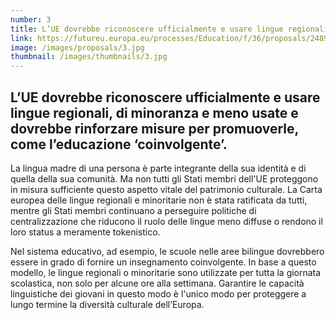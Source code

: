 ```yaml
---
number: 3
title: L’UE dovrebbe riconoscere ufficialmente e usare lingue regionali, di minoranza e meno usate e dovrebbe rinforzare misure per promuoverle, come l’educazione ‘coinvolgente’.
link: https://futureu.europa.eu/processes/Education/f/36/proposals/248954
image: /images/proposals/3.jpg
thumbnail: /images/thumbnails/3.jpg
---
```


## L’UE dovrebbe __riconoscere ufficialmente e usare lingue regionali__, di minoranza e meno usate e dovrebbe __rinforzare misure per promuoverle__, come l’educazione ‘coinvolgente’.

La lingua madre di una persona è parte integrante della sua identità e di quella della sua comunità. Ma non tutti gli Stati membri dell'UE proteggono in misura sufficiente questo aspetto vitale del patrimonio culturale. La Carta europea delle lingue regionali e minoritarie non è stata ratificata da tutti, mentre gli Stati membri continuano a perseguire politiche di centralizzazione che riducono il ruolo delle lingue meno diffuse o rendono il loro status a meramente tokenistico. 

Nel sistema educativo, ad esempio, le scuole nelle aree bilingue dovrebbero essere in grado di fornire un insegnamento coinvolgente. In base a questo modello, le lingue regionali o minoritarie sono utilizzate per tutta la giornata scolastica, non solo per alcune ore alla settimana. Garantire le capacità linguistiche dei giovani in questo modo è l'unico modo per proteggere a lungo termine la diversità culturale dell’Europa.
